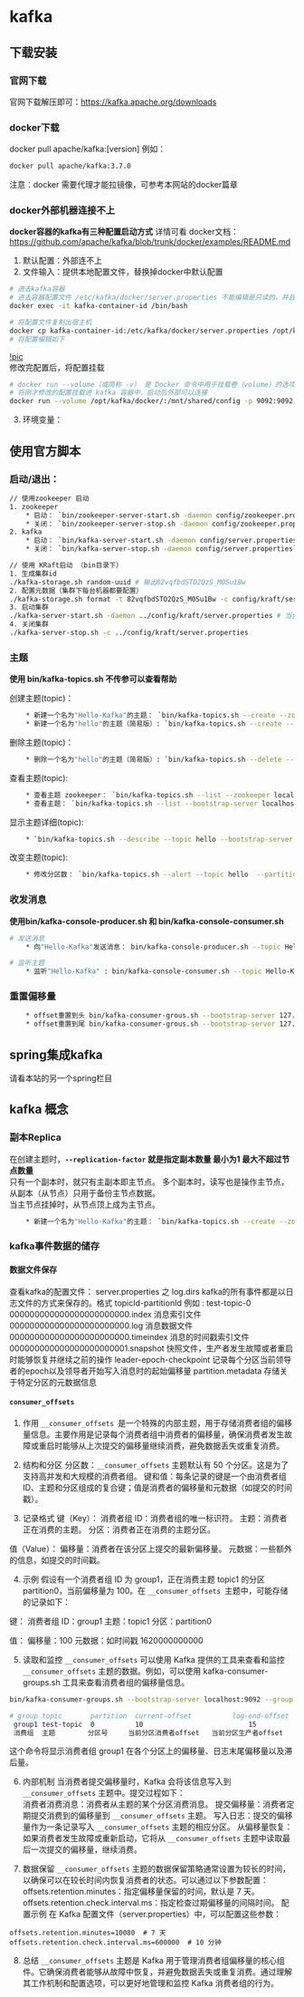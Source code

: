 # kafka
## 下载安装
### 官网下载
官网下载解压即可：https://kafka.apache.org/downloads  

### docker下载
docker pull apache/kafka:[version] 
例如：
```sh
docker pull apache/kafka:3.7.0 
```
注意：docker 需要代理才能拉镜像，可参考本网站的docker篇章

### docker外部机器连接不上
**docker容器的kafka有三种配置启动方式** 
  详情可看 docker文档：https://github.com/apache/kafka/blob/trunk/docker/examples/README.md
1. 默认配置：外部连不上  
2. 文件输入：提供本地配置文件，替换掉docker中默认配置  
```sh
# 进去kafka容器
# 进去容器配置文件 /etc/kafka/docker/server.properties 不能编辑是只读的，并且这个修改只针对该容器，而不是apache/kafka镜像。所以要将配置文件放在宿主机。
docker exec -it kafka-container-id /bin/bash

# 将配置文件复制出宿主机
docker cp kafka-container-id:/etc/kafka/docker/server.properties /opt/kafka/docker/
# 将配置编辑如下
```
[!pic](/middleware/kafka-01.png)  
修改完配置后，将配置挂载
```sh
# docker run --volume（或简称 -v） 是 Docker 命令中用于挂载卷（volume）的选项。卷是 Docker 用来持久化和共享数据的一种机制，可以在容器之间共享数据，或者将数据持久化到主机文件系统中。使用卷可以确保即使容器被删除，数据也不会丢失。
# 将刚才修改的配置挂载进 kafka 容器中，启动后外部可以连接
docker run --volume /opt/kafka/docker/:/mnt/shared/config -p 9092:9092 apache/kafka:3.7.0
```

3. 环境变量：  


## 使用官方脚本

### 启动/退出：
```sh
// 使用zookeeper 启动
1. zookeeper
	* 启动： `bin/zookeeper-server-start.sh -daemon config/zookeeper.properties`
	* 关闭： `bin/zookeeper-server-stop.sh -daemon config/zookeeper.properties`
2. kafka
	* 启动： `bin/kafka-server-start.sh -daemon config/server.properties`
	* 关闭： `bin/kafka-server-stop.sh -daemon config/server.properties`

// 使用 KRaft启动 （bin目录下）
1. 生成集群id
./kafka-storage.sh random-uuid # 输出82vqfbdSTO2QzS_M0Su1Bw
2. 配置元数据（集群下每台机器都要配置）
./kafka-storage.sh format -t 82vqfbdSTO2QzS_M0Su1Bw -c config/kraft/server.properties
3. 启动集群
./kafka-server-start.sh -daemon ../config/kraft/server.properties # 当全部节点都出现 Kafka Server started，集群启动成功
4. 关闭集群
./kafka-server-stop.sh -c ../config/kraft/server.properties
```
### 主题
**使用 bin/kafka-topics.sh 不传参可以查看帮助**

创建主题(topic)：
```sh
	* 新建一个名为"Hello-Kafka"的主题： `bin/kafka-topics.sh --create --zookeeper localhost:2181 --replication-factor 1 --partitions 1 --topic Hello-Kafka`
	* 新建一个名为"hello"的主题（简易版）: `bin/kafka-topics.sh --create --topic hello --bootstrap-server localhost:9092`
```

删除主题(topic)：
```sh
	* 删除一个名为"hello"的主题（简易版）: `bin/kafka-topics.sh --delete --topic  hello --bootstrap-server localhost:9092`
```

查看主题(topic):
```sh
	* 查看主题 zookeeper： `bin/kafka-topics.sh --list --zookeeper localhost:2181`
	* 查看主题： `bin/kafka-topics.sh --list --bootstrap-server localhost:9092`
```

显示主题详细(topic):
```sh
	* `bin/kafka-topics.sh --describe --topic hello --bootstrap-server localhost:9092`
```

改变主题(topic):
```sh
	* 修改分区数： `bin/kafka-topics.sh --alert --topic hello  --partition 5 --bootstrap-server localhost:9092`
```

### 收发消息
**使用bin/kafka-console-producer.sh 和 bin/kafka-console-consumer.sh**
```sh
# 发送消息
	* 向"Hello-Kafka"发送消息： bin/kafka-console-producer.sh --topic Hello-Kafka --bootstrap-server localhost:9092
```

```sh
# 监听主题
	* 监听"Hello-Kafka" : bin/kafka-console-consumer.sh --topic Hello-Kafka --bootstrap-server localhost:9092 --from-beginning #从头开始读
```

### 重置偏移量
```sh
	* offset重置到头 bin/kafka-consumer-grous.sh --bootstrap-server 127.0.0.1:9092 --group 消费者组 --topic 主题 --reset-offsets --to-earliest --excute
	* offset重置到尾 bin/kafka-consumer-grous.sh --bootstrap-server 127.0.0.1:9092 --group 消费者组 --topic 主题 --reset-offsets --to-latest --excute
```

## spring集成kafka
请看本站的另一个spring栏目

## kafka 概念
### 副本Replica
在创建主题时，**`--replication-factor` 就是指定副本数量 最小为1 最大不超过节点数量**  
只有一个副本时，就只有主副本即主节点。 多个副本时，读写也是操作主节点，从副本（从节点）只用于备份主节点数据。  
当主节点挂掉时，从节点顶上成为主节点。
```sh
	* 新建一个名为"Hello-Kafka"的主题： `bin/kafka-topics.sh --create --zookeeper localhost:2181 --replication-factor 1 --partitions 1 --topic Hello-Kafka`
```

### kafka事件数据的储存  

#### 数据文件保存
查看kafka的配置文件： server.properties 之 log.dirs
kafka的所有事件都是以日志文件的方式来保存的。格式 topicId-partitionId 
例如 : test-topic-0
000000000000000000000000.index 消息索引文件
000000000000000000000000.log 消息数据文件
000000000000000000000000.timeindex 消息的时间戳索引文件
000000000000000000000001.snapshot 快照文件，生产者发生故障或者重启时能够恢复并继续之前的操作
leader-epoch-checkpoint 记录每个分区当前领导者的epoch以及领导者开始写入消息时的起始偏移量
partition.metadata 存储关于特定分区的元数据信息

#### `consumer_offsets  `

1. 作用
`__consumer_offsets `是一个特殊的内部主题，用于存储消费者组的偏移量信息。主要作用是记录每个消费者组中消费者的偏移量，确保消费者发生故障或重启时能够从上次提交的偏移量继续消费，避免数据丢失或重复消费。

2. 结构和分区
分区数：`__consumer_offsets` 主题默认有 50 个分区。这是为了支持高并发和大规模的消费者组。
键和值：每条记录的键是一个由消费者组 ID、主题和分区组成的复合键；值是消费者的偏移量和元数据（如提交的时间戳）。
3. 记录格式
键（Key）：
消费者组 ID：消费者组的唯一标识符。
主题：消费者正在消费的主题。
分区：消费者正在消费的主题分区。  

值（Value）：
偏移量：消费者在该分区上提交的最新偏移量。
元数据：一些额外的信息，如提交的时间戳。

4. 示例
假设有一个消费者组 ID 为 group1，正在消费主题 topic1 的分区 partition0，当前偏移量为 100。在 `__consumer_offsets `主题中，可能存储的记录如下：
  
键：
消费者组 ID：group1
主题：topic1
分区：partition0
  
值：
偏移量：100
元数据：如时间戳 1620000000000

5. 读取和监控 `__consumer_offsets`
可以使用 Kafka 提供的工具来查看和监控 `__consumer_offsets` 主题的数据。例如，可以使用 kafka-consumer-groups.sh 工具来查看消费者组的偏移量信息。
```sh
bin/kafka-consumer-groups.sh --bootstrap-server localhost:9092 --group group1 --describe

# group topic       partition  current-offset          log-end-offset     lag 
 group1 test-topic  0          10                          15              5
 消费组  主题        分区号     当前分区消费者offset   当前分区生产者offset   可读取消息数
```
这个命令将显示消费者组 group1 在各个分区上的偏移量、日志末尾偏移量以及滞后量。
  
6. 内部机制
当消费者提交偏移量时，Kafka 会将该信息写入到 `__consumer_offsets` 主题中。提交过程如下：  
消费者消费消息：消费者从主题的某个分区消费消息。
提交偏移量：消费者定期提交消费到的偏移量到 `__consumer_offsets` 主题。
写入日志：提交的偏移量作为一条记录写入 `__consumer_offsets` 主题的相应分区。
从偏移量恢复：如果消费者发生故障或重新启动，它将从 `__consumer_offsets` 主题中读取最后一次提交的偏移量，继续消费。

7. 数据保留
`__consumer_offsets` 主题的数据保留策略通常设置为较长的时间，以确保可以在较长时间内恢复消费者的状态。可以通过以下参数配置：
offsets.retention.minutes：指定偏移量保留的时间，默认是 7 天。
offsets.retention.check.interval.ms：指定检查过期偏移量的间隔时间。
配置示例
在 Kafka 配置文件（server.properties）中，可以配置这些参数：
```properties
offsets.retention.minutes=10080  # 7 天
offsets.retention.check.interval.ms=600000  # 10 分钟
```  

8. 总结
`__consumer_offsets` 主题是 Kafka 用于管理消费者组偏移量的核心组件。它确保消费者能够从故障中恢复，并避免数据丢失或重复消费。通过理解其工作机制和配置选项，可以更好地管理和监控 Kafka 消费者组的行为。